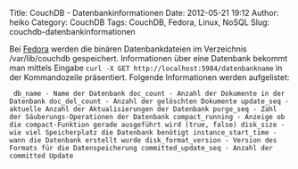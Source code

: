 Title: CouchDB - Datenbankinformationen
Date: 2012-05-21 19:12
Author: heiko
Category: CouchDB
Tags: CouchDB, Fedora, Linux, NoSQL
Slug: couchdb-datenbankinformationen

Bei [Fedora][] werden die binären Datenbankdateien im Verzeichnis
/var/lib/couchdb gespeichert. Informationen über eine Datenbank bekommt
man mittels Eingabe `curl -X GET http://localhost:5984/datenbankname` in
der Kommandozeile präsentiert. Folgende Informationen werden
aufgelistet:  

` db_name - Name der Datenbank doc_count - Anzahl der Dokumente in der Datenbank doc_del_count - Anzahl der gelöschten Dokumente update_seq - aktuelle Anzahl der Aktualisierungen der Datenbank purge_seq - Zahl der Säuberungs-Operationen der Datenbank compact_running - Anzeige ob die compact-Funktion gerade ausgeführt wird (true, false) disk_size - wie viel Speicherplatz die Datenbank benötigt instance_start_time - wann die Datenbank erstellt wurde disk_format_version - Version des Formats für die Datenspeicherung committed_update_seq - Anzahl der committed Update`

  [Fedora]: https://de.wikipedia.org/wiki/Fedora_%28Linux-Distribution%29
    "Fedora"
